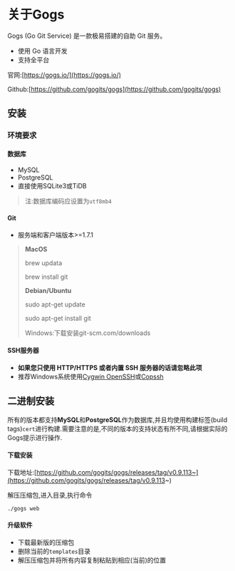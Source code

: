# 关于Gogs

Gogs \(Go Git Service\) 是一款极易搭建的自助 Git 服务。

* 使用 Go 语言开发
* 支持全平台

官网:[https://gogs.io/](https://gogs.io/)

Github:[https://github.com/gogits/gogs](https://github.com/gogits/gogs)

## 安装

### 环境要求

#### 数据库

* MySQL
* PostgreSQL
* 直接使用SQLite3或TiDB

> 注:数据库编码应设置为`utf8mb4`

#### Git

* 服务端和客户端版本&gt;=1.7.1

> **MacOS**
>
> brew updata
>
> brew install git
>
> **Debian/Ubuntu**
>
> sudo apt-get update
>
> sudo apt-get install git
>
> Windows:下载安装git-scm.com/downloads

#### SSH服务器

* **如果您只使用 HTTP/HTTPS 或者内置 SSH 服务器的话请忽略此项**
* 推荐Windows系统使用[Cygwin OpenSSH](http://docs.oracle.com/cd/E24628_01/install.121/e22624/preinstall_req_cygwin_ssh.htm)或[Copssh](https://www.itefix.net/copssh)

## 二进制安装

所有的版本都支持**MySQL**和**PostgreSQL**作为数据库,并且均使用构建标签\(build tags\)`cert`进行构建.需要注意的是,不同的版本的支持状态有所不同,请根据实际的Gogs提示进行操作.

#### 下载安装

下载地址:[https://github.com/gogits/gogs/releases/tag/v0.9.113~](https://github.com/gogits/gogs/releases/tag/v0.9.113~)

解压压缩包,进入目录,执行命令

```
./gogs web
```

#### 升级软件

* 下载最新版的压缩包
* 删除当前的`templates`目录
* 解压压缩包并将所有内容复制粘贴到相应\(当前\)的位置



